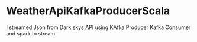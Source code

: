 # WeatherApiKafkaProducerScala
I streamed Json from Dark skys API using KAfka Producer Kafka Consumer and spark to stream
